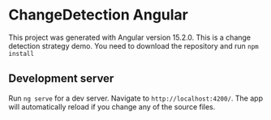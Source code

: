# ChangeDetection Angular

This project was generated with Angular version 15.2.0. This is a change detection strategy demo. You need to download the repository and run `npm install`

## Development server

Run `ng serve` for a dev server. Navigate to `http://localhost:4200/`. The app will automatically reload if you change any of the source files.
